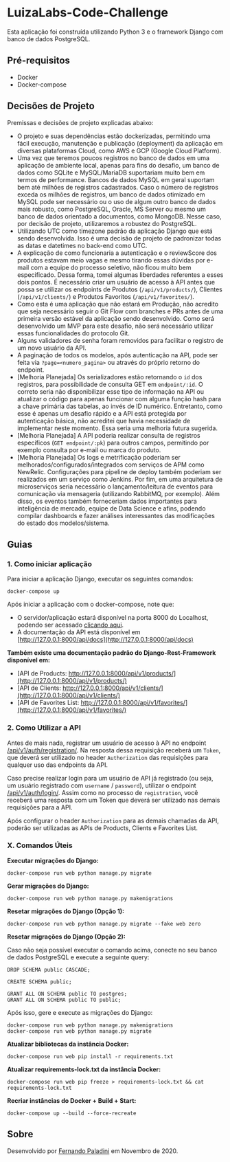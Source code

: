 # LuizaLabs-Code-Challenge

Esta aplicação foi construída utilizando Python 3 e o framework Django com banco de dados PostgreSQL. 

## Pré-requisitos

- Docker
- Docker-compose

## Decisões de Projeto

Premissas e decisões de projeto explicadas abaixo:

- O projeto e suas dependências estão dockerizadas, permitindo uma fácil execução, manutenção e publicação (deployment) da aplicação em diversas plataformas Cloud, como AWS e GCP (Google Cloud Platform).
- Uma vez que teremos poucos registros no banco de dados em uma aplicação de ambiente local, apenas para fins do desafio, um banco de dados como SQLite e MySQL/MariaDB suportariam muito bem em termos de performance. Bancos de dados MySQL em geral suportam bem até milhões de registros cadastrados. Caso o número de registros exceda os milhões de registros, um banco de dados otimizado em MySQL pode ser necessário ou o uso de algum outro banco de dados mais robusto, como PostgreSQL, Oracle, MS Server ou mesmo um banco de dados orientado a documentos, como MongoDB. Nesse caso, por decisão de projeto, utilizaremos a robustez do PostgreSQL.
- Utilizando UTC como timezone padrão da aplicação Django que está sendo desenvolvida. Isso é uma decisão de projeto de padronizar todas as datas e datetimes no back-end como UTC.
- A explicação de como funcionaria a autenticação e o reviewScore dos produtos estavam meio vagas e mesmo tirando essas dúvidas por e-mail com a equipe do processo seletivo, não ficou muito bem especificado. Dessa forma, tomei algumas liberdades referentes a esses dois pontos. É necessário criar um usuário de acesso à API antes que possa se utilizar os endpoints de Produtos (`/api/v1/products/`), Clientes (`/api/v1/clients/`) e Produtos Favoritos (`/api/v1/favorites/`).
- Como esta é uma aplicação que não estará em Produção, não acredito que seja necessário seguir o Git Flow com branches e PRs antes de uma primeira versão estável da aplicação sendo desenvolvido. Como será desenvolvido um MVP para este desafio, não será necessário utilizar essas funcionalidades do protocolo Git.
- Alguns validadores de senha foram removidos para facilitar o registro de um novo usuário da API. 
- A paginação de todos os modelos, após autenticação na API, pode ser feita via `?page=<numero_pagina>` ou através do próprio retorno do endpoint.
- [Melhoria Planejada] Os serializadores estão retornando o `id` dos registros, para possibilidade de consulta GET em `endpoint/:id`. O correto seria não disponibilizar esse tipo de informação na API ou atualizar o código para apenas funcionar com alguma função hash para a chave primária das tabelas, ao invés de ID numérico. Entretanto, como esse é apenas um desafio rápido e a API está protegida por autenticação básica, não acreditei que havia necessidade de implementar neste momento. Essa seria uma melhoria futura sugerida.
- [Melhoria Planejada] A API poderia realizar consulta de registros específicos (`GET endpoint/:pk`) para outros campos, permitindo por exemplo consulta por e-mail ou marca do produto.
- [Melhoria Planejada] Os logs e metrificação poderiam ser melhorados/configurados/integrados com serviços de APM como NewRelic. Configurações para pipeline de deploy também poderiam ser realizados em um serviço como Jenkins. Por fim, em uma arquitetura de microserviços seria necessário o lançamento/leitura de eventos para comunicação via mensageria (utilizando RabbitMQ, por exemplo). Além disso, os eventos também forneceriam dados importantes para inteligência de mercado, equipe de Data Science e afins, podendo compilar dashboards e fazer análises interessantes das modificações do estado dos modelos/sistema.

  

## Guias


### 1. Como iniciar aplicação

Para iniciar a aplicação Django, executar os seguintes comandos:

```
docker-compose up
```

Após iniciar a aplicação com o docker-compose, note que:

- O servidor/aplicação estará disponível na porta 8000 do Localhost, podendo ser acessado [clicando aqui](127.0.0.1:8000/).
- A documentação da API está disponível em [http://127.0.0.1:8000/api/docs](http://127.0.0.1:8000/api/docs)


**Também existe uma documentação padrão do Django-Rest-Framework disponível em:**

- [API de Products: http://127.0.0.1:8000/api/v1/products/](http://127.0.0.1:8000/api/v1/products/)
- [API de Clients: http://127.0.0.1:8000/api/v1/clients/](http://127.0.0.1:8000/api/v1/clients/)
- [API de Favorites List: http://127.0.0.1:8000/api/v1/favorites/](http://127.0.0.1:8000/api/v1/favorites/)


### 2. Como Utilizar a API

Antes de mais nada, registrar um usuário de acesso à API no endpoint [/api/v1/auth/registration/](http://127.0.0.1:8000/api/docs#auth-registration-create). Na resposta dessa requisição receberá um `Token`, que deverá ser utilizado no header `Authorization` das requisições para qualquer uso das endpoints da API. 

Caso precise realizar login para um usuário de API já registrado (ou seja, um usuário registrado com `username` / `password`), utilizar o endpoint [/api/v1/auth/login/](http://127.0.0.1:8000/api/docs#auth-login-create). Assim como no processo de `registration`, você receberá uma resposta com um Token que deverá ser utilizado nas demais requisições para a API.

Após configurar o header `Authorization` para as demais chamadas da API, poderão ser utilizadas as APIs de Products, Clients e Favorites List.



### X. Comandos Úteis

**Executar migrações do Django:**

```
docker-compose run web python manage.py migrate
```

**Gerar migrações do Django:**

```
docker-compose run web python manage.py makemigrations
```

**Resetar migrações do Django (Opção 1):**

```
docker-compose run web python manage.py migrate --fake web zero
```

**Resetar migrações do Django (Opção 2):**

Caso não seja possível executar o comando acima, conecte no seu banco de dados PostgreSQL e execute a seguinte query:

```
DROP SCHEMA public CASCADE;

CREATE SCHEMA public;

GRANT ALL ON SCHEMA public TO postgres;
GRANT ALL ON SCHEMA public TO public;
```

Após isso, gere e execute as migrações do Django:

```
docker-compose run web python manage.py makemigrations
docker-compose run web python manage.py migrate
```

**Atualizar bibliotecas da instância Docker:**

```
docker-compose run web pip install -r requirements.txt
```

**Atualizar requirements-lock.txt da instância Docker:**

```
docker-compose run web pip freeze > requirements-lock.txt && cat requirements-lock.txt
```

**Recriar instâncias do Docker + Build + Start:**

```
docker-compose up --build --force-recreate
```

## Sobre

Desenvolvido por [Fernando Paladini](https://github.com/paladini) em Novembro de 2020.